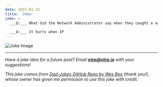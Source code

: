 ```yaml
---
date: 2021-01-25
title: 'Joke'
joke: >
  ___Q:___ What did the Network Administrator say when they caught a nasty virus?
  
  ___A:___ It hurts when IP
---
```


![Joke Image](https://private.xtrp.io/projects/DailyDeveloperJokes/public_image_server/images/5e1259ce87a7e.png)

---
*Have a joke idea for a future post? Email **[xtrp@xtrp.io](mailto:xtrp@xtrp.io)** with your suggestions!*

*This joke comes from [Dad-Jokes GitHub Repo by Wes Bos](https://github.com/wesbos/dad-jokes) (thank you!), whose owner has given me permission to use this joke with credit.*

<!-- 
Joke text:
**Q:** What did the Network Administrator say when they caught a nasty virus?

**A:** It hurts when IP
 -->

